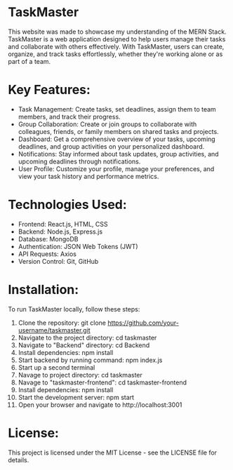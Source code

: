 # TaskMaster
 This website was made to showcase my understanding of the MERN Stack. TaskMaster is a web application designed to help users manage their tasks and collaborate with others effectively. With TaskMaster, users can create, organize, and track tasks effortlessly, whether they're working alone or as part of a team.
 
 # Key Features:
- Task Management: Create tasks, set deadlines, assign them to team members, and track their progress.
- Group Collaboration: Create or join groups to collaborate with colleagues, friends, or family members on shared tasks and projects.
- Dashboard: Get a comprehensive overview of your tasks, upcoming deadlines, and group activities on your personalized dashboard.
- Notifications: Stay informed about task updates, group activities, and upcoming deadlines through notifications.
- User Profile: Customize your profile, manage your preferences, and view your task history and performance metrics.
# Technologies Used:

- Frontend: React.js, HTML, CSS
- Backend: Node.js, Express.js
- Database: MongoDB
- Authentication: JSON Web Tokens (JWT)
- API Requests: Axios
- Version Control: Git, GitHub
# Installation:
To run TaskMaster locally, follow these steps:

1. Clone the repository: git clone https://github.com/your-username/taskmaster.git
2. Navigate to the project directory: cd taskmaster
3. Navigate to "Backend" directory: cd Backend
4. Install dependencies: npm install
5. Start backend by running command: npm index.js
6. Start up a second terminal
7. Navage to project directory: cd taskmaster
8. Navage to "taskmaster-frontend": cd taskmaster-frontend
9. Install dependencies: npm install
10. Start the development server: npm start
11. Open your browser and navigate to http://localhost:3001

# License:
This project is licensed under the MIT License - see the LICENSE file for details.
